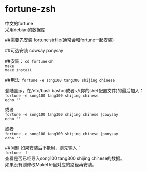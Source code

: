 # fortune-zsh
中文的fortune  
采用debian的数据库  

##需要先安装
fortune strfile(通常会和fortune一起安装) 

##可选安装
cowsay ponysay

##安装：
`cd fortune-zh`  
`make`  
`make install`  

##用法:
`fortune -e song100 tang300 shijing chinese`

登陆显示，在/etc/bash.bashrc或者~/(你的shell配置文件)的最后加入：  
`fortune -e song100 tang300 shijing chinese`  
`echo ''`

或者  
`fortune -e song100 tang300 shijing chinese |cowysay`  
`echo ''`

或者  
`fortune -e song100 tang300 shijing chinese |ponysay`  
`echo ''`

##问题
如果安装后不能用，则先输入：  
`fortune -f  `  
查看是否已经导入song100 tang300 shijing chinese的数据。   
如果没有则修改Makefile里对应的路径再安装。  

